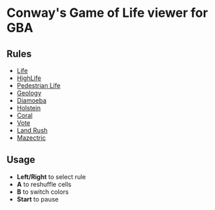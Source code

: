 # Conway's Game of Life viewer for GBA

## Rules
* [Life](https://conwaylife.com/wiki/Conway%27s_Game_of_Life)
* [HighLife](https://conwaylife.com/wiki/OCA:HighLife)
* [Pedestrian Life](https://conwaylife.com/wiki/OCA:Pedestrian_Life)
* [Geology](https://conwaylife.com/wiki/OCA:Geology)
* [Diamoeba](https://conwaylife.com/wiki/OCA:Diamoeba)
* [Holstein](https://conwaylife.com/wiki/OCA:Holstein)
* [Coral](https://conwaylife.com/wiki/OCA:Coral)
* [Vote](https://conwaylife.com/wiki/OCA:Vote)
* [Land Rush](https://conwaylife.com/wiki/OCA:Land_Rush)
* [Mazectric](https://conwaylife.com/wiki/OCA:Mazectric)

## Usage
* **Left/Right** to select rule
* **A** to reshuffle cells
* **B** to switch colors
* **Start** to pause
